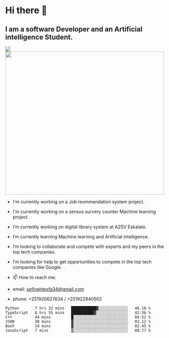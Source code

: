 # Hi there 👋
## I am a software Developer and an Artificial intelligence Student.
<img src = "https://github-readme-stats.vercel.app/api?username=sefinehtesfa34&&show_icons=true&title_color=ffffff&icon_color=bb2acf&text_color=daf7dc&bg_color=151515"/>
<img src="https://wakatime.com/share/@sefinehtesfa34/ae9674e3-b462-4438-9120-52fc3d0ffbbb.png" width ="500" height = "450"/>

- I'm currently working on a Job reommendation system project.
- I'm currently working on a sensus survery counter Machine learning project.
-  I’m currently working on digital library system at A2SV Eskalate.
-  I’m currently learning Machine learning and Artificial intelligence.
-  I’m looking to collaborate and compete with experts and my peers in the top tech companies.
-  I’m looking for help to get opportunities to compete in the top tech companies like Google.

- 📫 How to reach me: 
- email: sefinehtesfa34@gmail.com
- phone: +251920627634 / +251922940502
<!--START_SECTION:waka-->

```text
Python       7 hrs 32 mins   ███████████▓░░░░░░░░░░░░░   46.10 %
TypeScript   6 hrs 55 mins   ██████████▓░░░░░░░░░░░░░░   42.36 %
C++          44 mins         █░░░░░░░░░░░░░░░░░░░░░░░░   04.52 %
JSON         30 mins         ▓░░░░░░░░░░░░░░░░░░░░░░░░   03.12 %
Bash         24 mins         ▓░░░░░░░░░░░░░░░░░░░░░░░░   02.45 %
JavaScript   7 mins          ▒░░░░░░░░░░░░░░░░░░░░░░░░   00.77 %
```

<!--END_SECTION:waka-->
